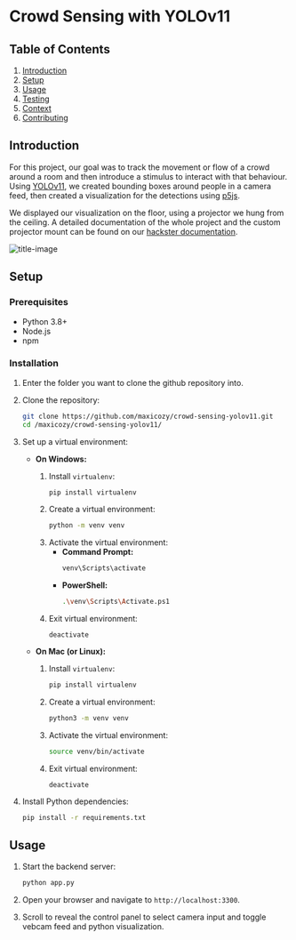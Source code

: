 # Crowd Sensing with YOLOv11


## Table of Contents
1. [Introduction](#introduction)
2. [Setup](#setup)
3. [Usage](#usage)
4. [Testing](#testing)
5. [Context](#context)
6. [Contributing](#contributing)

## Introduction
For this project, our goal was to track the movement or flow of a crowd around a room and then introduce a stimulus to interact with that behaviour. Using [YOLOv11](https://docs.ultralytics.com/de/models/yolo11/), we created bounding boxes around people in a camera feed, then created a visualization for the detections using [p5js](https://p5js.org/).

We displayed our visualization on the floor, using a projector we hung from the ceiling. A detailed documentation of the whole project and the custom projector mount can be found on our [hackster documentation](https://www.hackster.io/531606/crowd-sensing-710fba).

![title-image](images/title-image.png)

## Setup
### Prerequisites
- Python 3.8+
- Node.js
- npm

### Installation
1. Enter the folder you want to clone the github repository into.
 
2. Clone the repository:
    ```bash
    git clone https://github.com/maxicozy/crowd-sensing-yolov11.git
    cd /maxicozy/crowd-sensing-yolov11/
    ```
2. Set up a virtual environment:

    - **On Windows:**
        1. Install `virtualenv`:
            ```bash
            pip install virtualenv
            ```
        2. Create a virtual environment:
            ```bash
            python -m venv venv
            ```
        3. Activate the virtual environment:
            - **Command Prompt:**
                ```bash
                venv\Scripts\activate
                ```
            - **PowerShell:**
                ```bash
                .\venv\Scripts\Activate.ps1
                ```
        4. Exit virtual environment:
            ```
            deactivate
            ```

    - **On Mac (or Linux):**
        1. Install `virtualenv`:
            ```bash
            pip install virtualenv
            ```
        2. Create a virtual environment:
            ```bash
            python3 -m venv venv
            ```
        3. Activate the virtual environment:
            ```bash
            source venv/bin/activate
            ```
        4. Exit virtual environment:
            ```
            deactivate
            ```

3. Install Python dependencies:
    ```bash
    pip install -r requirements.txt


## Usage
1. Start the backend server:
    ```bash
    python app.py
    ```
2. Open your browser and navigate to `http://localhost:3300`.

3. Scroll to reveal the control panel to select camera input and toggle vebcam feed and python visualization.



